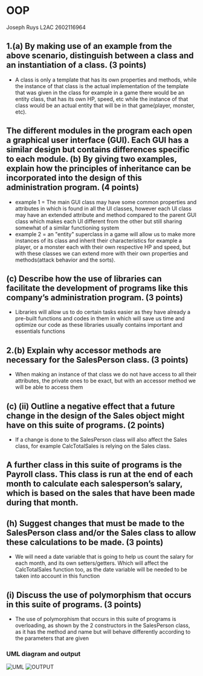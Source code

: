 # OOP
Joseph Ruys
L2AC
2602116964

## 1.(a) By making use of an example from the above scenario, distinguish between a class and an instantiation of a class. (3 points)
- A class is only a template that has its own properties and methods, while the instance of that class is the actual implementation of the template that was given in the class for example in a game there would be an entity class, that has its own HP, speed, etc while the instance of that class would be an actual entity that will be in that game(player, monster, etc).
## The different modules in the program each open a graphical user interface (GUI). Each GUI has a similar design but contains differences specific to each module. (b) By giving two examples, explain how the principles of inheritance can be incorporated into the design of this administration program. (4 points)
-	example 1 = The main GUI class may have some common properties and attributes in which is found in all the UI classes, however each UI class may have an extended attribute and method compared to the parent GUI class which makes each UI different from the other but still sharing somewhat of a similar functioning system
-	example 2 = an "entity" superclass in a game will allow us to make more instances of its class and inherit their characteristics for example a player, or a monster each with their own respective HP and speed, but with these classes we can extend more with their own properties and methods(attack behavior and the sorts).
## (c) Describe how the use of libraries can facilitate the development of programs like this company’s administration program. (3 points)
- Libraries will allow us to do certain tasks easier as they have already a pre-built functions and codes in them in which will save us time and optimize our code as these libraries usually contains important and essentials functions
## 2.(b) Explain why accessor methods are necessary for the SalesPerson class. (3 points)
- When making an instance of that class we do not have access to all their attributes, the private ones to be exact, but with an accessor method we will be able to access them
## (c) (ii) Outline a negative effect that a future change in the design of the Sales object might have on this suite of programs. (2 points)
- If a change is done to the SalesPerson class will also affect the Sales class, for example CalcTotalSales is relying on the Sales class.
## A further class in this suite of programs is the Payroll class. This class is run at the end of each month to calculate each salesperson’s salary, which is based on the sales that have been made during that month.
## (h) Suggest changes that must be made to the SalesPerson class and/or the Sales class to allow these calculations to be made. (3 points)
- We will need a date variable that is going to help us count the salary for each month, and its own setters/getters. Which will affect the CalcTotalSales function too, as the date variable will be needed to be taken into account in this function
## (i) Discuss the use of polymorphism that occurs in this suite of programs. (3 points)
- The use of polymorphism that occurs in this suite of programs is overloading, as shown by the 2 constructors in the SalesPerson class, as it has the method and name but will behave differently according to the parameters that are given

### UML diagram and output
![UML](https://cdn.discordapp.com/attachments/734045662169137234/1106218959000305765/image.png)
![OUTPUT](https://cdn.discordapp.com/attachments/734045662169137234/1106219581963509901/image.png)
